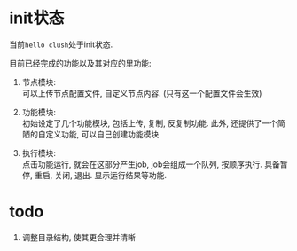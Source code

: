 # init状态

当前`hello clush`处于init状态. 

目前已经完成的功能以及其对应的里功能:

1. 节点模块:  
    可以上传节点配置文件, 自定义节点内容. (只有这一个配置文件会生效)

2. 功能模块:  
    初始设定了几个功能模块, 包括上传, 复制, 反复制功能. 此外, 还提供了一个简陋的自定义功能, 可以自己创建功能模块

3. 执行模块:  
    点击功能运行, 就会在这部分产生job, job会组成一个队列, 按顺序执行. 具备暂停, 重启, 关闭, 退出. 显示运行结果等功能. 

# todo

1. 调整目录结构, 使其更合理并清晰